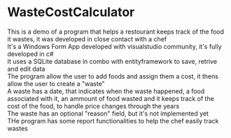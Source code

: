 # WasteCostCalculator

This is a demo of a program that helps a restourant keeps track of the food it wastes, it was developed in close contact with a chef  
It's a Windows Form App developed with visualstudio community, it's fully developed in c#  
It uses a SQLite database in combo with entityframework to save, retrive and edit data  
The program allow the user to add foods and assign them a cost, it thens allow the user to create a "waste"  
A waste has a date, that indicates when the waste happened, a food associated with it, an ammount of food wasted and it keeps track of the cost of the food, to handle price changes through the years  
The waste has an optional "reason" field, but it's not implemented yet  
THe program has some report functionalities to help the chef easily track wastes
